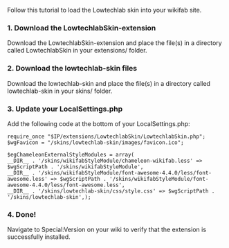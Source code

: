 Follow this tutorial to load the Lowtechlab skin into your wikifab site.

### 1. Download the LowtechlabSkin-extension

Download the LowtechlabSkin-extension and place the file(s) in a directory called LowtechlabSkin in your extensions/ folder.

### 2. Download the lowtechlab-skin files

Download the lowtechlab-skin and place the file(s) in a directory called lowtechlab-skin in your skins/ folder.

### 3. Update your LocalSettings.php

Add the following code at the bottom of your LocalSettings.php:

    require_once "$IP/extensions/LowtechlabSkin/LowtechlabSkin.php";
    $wgFavicon = "/skins/lowtechlab-skin/images/favicon.ico";

    $egChameleonExternalStyleModules = array(
    __DIR__ . '/skins/wikifabStyleModule/chameleon-wikifab.less' => $wgScriptPath . '/skins/wikifabStyleModule',
    __DIR__ . '/skins/wikifabStyleModule/font-awesome-4.4.0/less/font-awesome.less' => $wgScriptPath . '/skins/wikifabStyleModule/font-awesome-4.4.0/less/font-awesome.less',
    __DIR__ . '/skins/lowtechlab-skin/css/style.css' => $wgScriptPath . '/skins/lowtechlab-skin',);

### 4. Done!

Navigate to Special:Version on your wiki to verify that the extension is successfully installed.
